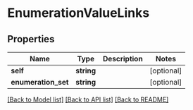 # EnumerationValueLinks

## Properties
Name | Type | Description | Notes
------------ | ------------- | ------------- | -------------
**self** | **string** |  | [optional] 
**enumeration_set** | **string** |  | [optional] 

[[Back to Model list]](../README.md#documentation-for-models) [[Back to API list]](../README.md#documentation-for-api-endpoints) [[Back to README]](../README.md)


